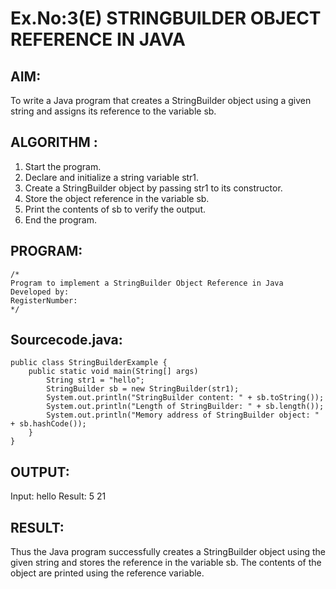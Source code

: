 # Ex.No:3(E)  STRINGBUILDER OBJECT REFERENCE IN JAVA

## AIM:
To write a Java program that creates a StringBuilder object using a given string and assigns its reference to the variable sb.

## ALGORITHM :
1.	Start the program.
2.	Declare and initialize a string variable str1.
3.	Create a StringBuilder object by passing str1 to its constructor.
4.	Store the object reference in the variable sb.
5.	Print the contents of sb to verify the output.
6.	End the program.


## PROGRAM:
 ```
/*
Program to implement a StringBuilder Object Reference in Java
Developed by: 
RegisterNumber:  
*/
```

## Sourcecode.java:
```
public class StringBuilderExample {
    public static void main(String[] args) 
        String str1 = "hello";
        StringBuilder sb = new StringBuilder(str1);  
        System.out.println("StringBuilder content: " + sb.toString());  
        System.out.println("Length of StringBuilder: " + sb.length());  
        System.out.println("Memory address of StringBuilder object: " + sb.hashCode());
    }
}
```








## OUTPUT:
Input:
hello
Result:
5
21




## RESULT:
Thus the  Java program successfully creates a StringBuilder object using the given string and stores the reference in the variable sb. The contents of the object are printed using the reference variable.

